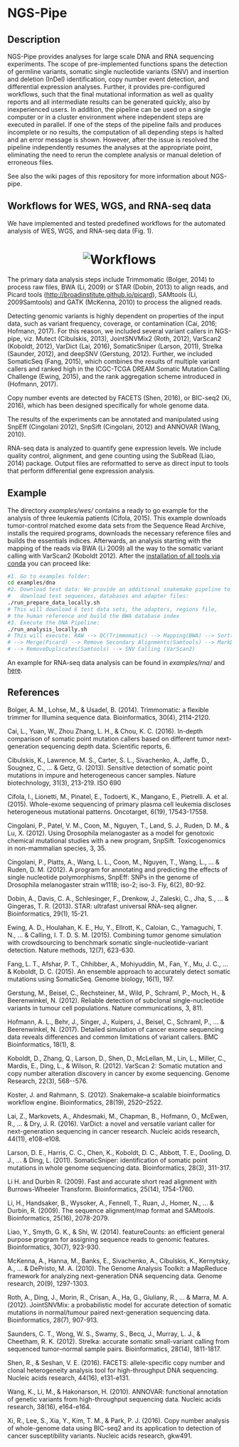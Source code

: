 # NGS-Pipe

## Description
NGS-Pipe provides analyses for large scale DNA and RNA sequencing experiments.
The scope of pre-implemented functions spans the detection of germline variants,
somatic single nucleotide variants (SNV) and insertion and deletion (InDel)
identification, copy number event detection, and differential expression
analyses. Further, it provides pre-configured workflows, such that the final
mutational information as well as quality reports and all intermediate results
can be generated quickly, also by inexperienced users. In addition, the pipeline
can be used on a single computer or in a cluster environment where independent
steps are executed in parallel. If one of the steps of the pipeline fails and
produces incomplete or no results, the computation of all depending steps is
halted and an error message is shown. However, after the issue is resolved the
pipeline independently resumes the analyses at the appropriate point,
eliminating the need to rerun the complete analysis or manual deletion of
erroneous files.

See also the wiki pages of this repository for more information about NGS-pipe.

## Workflows for WES, WGS, and RNA-seq data
We have implemented and tested predefined workflows for the automated analysis
of WES, WGS, and RNA-seq data (Fig. 1).

<h1 align="center">
<img src="https://github.com/cbg-ethz/NGS-pipe/blob/master/docs/pipe_step_by_step_compact.png?raw=true" alt="Workflows"/></h1>

The primary data analysis steps include Trimmomatic (Bolger, 2014) to process
raw files, BWA (Li, 2009) or STAR (Dobin, 2013) to align reads, and Picard
tools (http://broadinstitute.github.io/picard), SAMtools (Li, 2009Samtools) and
GATK (McKenna, 2010) to process the aligned reads. 

Detecting genomic variants is highly dependent on properties of the input data,
such as variant frequency, coverage, or contamination (Cai, 2016; Hofmann,
2017). For this reason, we included several variant callers in NGS-pipe, viz.
Mutect (Cibulskis, 2013), JointSNVMix2 (Roth, 2012), VarScan2 (Koboldt, 2012),
VarDict (Lai, 2016), SomaticSniper (Larson, 2011), Strelka (Saunder, 2012), and
deepSNV (Gerstung, 2012). Further, we included SomaticSeq (Fang, 2015), which
combines the results of multiple variant callers and ranked high in the
ICGC-TCGA DREAM Somatic Mutation Calling Challenge (Ewing, 2015), and the rank
aggregation scheme introduced in (Hofmann, 2017).

Copy number events are detected by FACETS (Shen, 2016), or BIC-seq2 (Xi, 2016),
which has been designed specifically for whole genome data.

The results of the experiments can be annotated and manipulated using SnpEff
(Cingolani 2012), SnpSift (Cingolani, 2012) and ANNOVAR (Wang, 2010).

RNA-seq data is analyzed to quantify gene expression levels. We include quality
control, alignment, and gene counting using the SubRead (Liao, 2014) package.
Output files are reformatted to serve as direct input to tools that perform
differential gene expression analysis.

## Example
The directory *examples/wes/* contains a ready to go example for the analysis
of three leukemia patients (Cifola, 2015). This example downloads 
tumor-control matched exome data sets from the Sequence Read Archive, installs
the required programs, downloads the necessary reference files and builds the
essentials indices. Afterwards, an analysis starting with the mapping of the
reads via BWA (Li 2009) all the way to the somatic variant calling with
VarScan2 (Koboldt 2012). After the [installation of all tools via conda](https://github.com/cbg-ethz/NGS-pipe/wiki/Installation-&-Testing)
you can proceed like:
```sh
#1. Go to examples folder:
cd examples/dna
#2. Download test data: We provide an additional snakemake pipeline to 
#   download test sequences, databases and adapter files:
./run_prepare_data_locally.sh
# This will download 6 test data sets, the adapters, regions file,
# the human reference and build the BWA database index
#3. Execute the DNA Pipeline:
./run_analysis_locally.sh
# This will execute: RAW --> QC(Trimmomatic) --> Mapping(BWA) --> Sort(Picard)
# --> Merge(Picard) --> Remove Secondary Alignments(Samtools) --> MarkDuplicates(Picard)
# --> RemoveDuplicates(Samtools) --> SNV Calling (VarScan2)
```

An example for RNA-seq data analysis can be found in *examples/rna/* and [here](https://github.com/cbg-ethz/NGS-pipe/wiki/Installation-&-Testing).

## References
Bolger, A. M., Lohse, M., & Usadel, B. (2014). Trimmomatic: a flexible trimmer
for Illumina sequence data. Bioinformatics, 30(4), 2114-2120.

Cai, L., Yuan, W., Zhou Zhang, L. H., & Chou, K. C. (2016). In-depth comparison
of somatic point mutation callers based on different tumor next-generation
sequencing depth data. Scientific reports, 6.

Cibulskis, K., Lawrence, M. S., Carter, S. L., Sivachenko, A., Jaffe, D.,
Sougnez, C., ... & Getz, G. (2013). Sensitive detection of somatic point
mutations in impure and heterogeneous cancer samples. Nature biotechnology,
31(3), 213-219.  ISO 690	

Cifola, I., Lionetti, M., Pinatel, E., Todoerti, K., Mangano, E., Pietrelli. A.
et al. (2015). Whole-exome sequencing of primary plasma cell leukemia discloses
heterogeneous mutational patterns. Oncotarget, 6(19), 17543-17558.

Cingolani, P., Patel, V. M., Coon, M., Nguyen, T., Land, S. J., Ruden, D. M., &
Lu, X. (2012). Using Drosophila melanogaster as a model for genotoxic chemical
mutational studies with a new program, SnpSift. Toxicogenomics in non-mammalian
species, 3, 35.

Cingolani, P., Platts, A., Wang, L. L., Coon, M., Nguyen, T., Wang, L., ... &
Ruden, D. M. (2012). A program for annotating and predicting the effects of
single nucleotide polymorphisms, SnpEff: SNPs in the genome of Drosophila
melanogaster strain w1118; iso-2; iso-3. Fly, 6(2), 80-92.

Dobin, A., Davis, C. A., Schlesinger, F., Drenkow, J., Zaleski, C., Jha, S.,
... & Gingeras, T. R. (2013). STAR: ultrafast universal RNA-seq aligner.
Bioinformatics, 29(1), 15-21.

Ewing, A. D., Houlahan, K. E., Hu, Y., Ellrott, K., Caloian, C., Yamaguchi, T.
N., ... & Calling, I. T. D. S. M. (2015). Combining tumor genome simulation
with crowdsourcing to benchmark somatic single-nucleotide-variant detection.
Nature methods, 12(7), 623-630.

Fang, L. T., Afshar, P. T., Chhibber, A., Mohiyuddin, M., Fan, Y., Mu, J. C.,
... & Koboldt, D. C. (2015). An ensemble approach to accurately detect somatic
mutations using SomaticSeq. Genome biology, 16(1), 197.

Gerstung, M., Beisel, C., Rechsteiner, M., Wild, P., Schraml, P., Moch, H., &
Beerenwinkel, N. (2012). Reliable detection of subclonal single-nucleotide
variants in tumour cell populations. Nature communications, 3, 811.

Hofmann, A. L., Behr, J., Singer, J., Kuipers, J., Beisel, C., Schraml, P., ...
& Beerenwinkel, N. (2017). Detailed simulation of cancer exome sequencing data
reveals differences and common limitations of variant callers. BMC
Bioinformatics, 18(1), 8.

Koboldt, D., Zhang, Q., Larson, D., Shen, D., McLellan, M., Lin, L., Miller,
C., Mardis, E., Ding, L., & Wilson, R. (2012). VarScan 2: Somatic mutation and
copy number alteration discovery in cancer by exome sequencing. Genome
Research, 22(3), 568--576.

Koster, J. and Rahmann, S. (2012). Snakemake–a scalable bioinformatics workflow
engine. Bioinformatics, 28(19), 2520–2522.

Lai, Z., Markovets, A., Ahdesmaki, M., Chapman, B., Hofmann, O., McEwen, R.,
... & Dry, J. R. (2016). VarDict: a novel and versatile variant caller for
next-generation sequencing in cancer research. Nucleic acids research, 44(11),
e108-e108.

Larson, D. E., Harris, C. C., Chen, K., Koboldt, D. C., Abbott, T. E., Dooling,
D. J., ... & Ding, L. (2011). SomaticSniper: identification of somatic point
mutations in whole genome sequencing data. Bioinformatics, 28(3), 311-317.

Li H. and Durbin R. (2009). Fast and accurate short read alignment with
Burrows-Wheeler Transform. Bioinformatics, 25(14), 1754-1760.

Li, H., Handsaker, B., Wysoker, A., Fennell, T., Ruan, J., Homer, N., ... &
Durbin, R. (2009). The sequence alignment/map format and SAMtools.
Bioinformatics, 25(16), 2078-2079.

Liao, Y., Smyth, G. K., & Shi, W. (2014). featureCounts: an efficient general
purpose program for assigning sequence reads to genomic features.
Bioinformatics, 30(7), 923-930.

McKenna, A., Hanna, M., Banks, E., Sivachenko, A., Cibulskis, K., Kernytsky,
A., ... & DePristo, M. A. (2010). The Genome Analysis Toolkit: a MapReduce
framework for analyzing next-generation DNA sequencing data. Genome research,
20(9), 1297-1303.

Roth, A., Ding, J., Morin, R., Crisan, A., Ha, G., Giuliany, R., ... & Marra,
M. A. (2012). JointSNVMix: a probabilistic model for accurate detection of
somatic mutations in normal/tumour paired next-generation sequencing data.
Bioinformatics, 28(7), 907-913.

Saunders, C. T., Wong, W. S., Swamy, S., Becq, J., Murray, L. J., & Cheetham,
R. K. (2012). Strelka: accurate somatic small-variant calling from sequenced
tumor–normal sample pairs. Bioinformatics, 28(14), 1811-1817.

Shen, R., & Seshan, V. E. (2016). FACETS: allele-specific copy number and
clonal heterogeneity analysis tool for high-throughput DNA sequencing. Nucleic
acids research, 44(16), e131-e131.

Wang, K., Li, M., & Hakonarson, H. (2010). ANNOVAR: functional annotation of
genetic variants from high-throughput sequencing data. Nucleic acids research,
38(16), e164-e164.

Xi, R., Lee, S., Xia, Y., Kim, T. M., & Park, P. J. (2016). Copy number
analysis of whole-genome data using BIC-seq2 and its application to detection
of cancer susceptibility variants. Nucleic acids research, gkw491.
